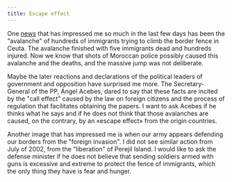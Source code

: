 ```yaml
---
title: Escape effect
---
```

One [news](https://elpais.com/diario/2005/09/30/espana/1128031201_850215.html) that has impressed me so much in the last few days has been the "avalanche" of hundreds of immigrants trying to climb the border fence in Ceuta. The avalanche finished with five immigrants dead and hundreds injured. Now we know that shots of Moroccan police possibly caused this avalanche and the deaths, and the massive jump was not deliberate.

Maybe the later reactions and declarations of the political leaders of government and opposition have surprised me more. The Secretary-General of the PP, Ángel Acebes, dared to say that these facts are incited by the "call effect" caused by the law on foreign citizens and the process of regulation that facilitates obtaining the papers. I want to ask Acebes if he thinks what he says and if he does not think that those avalanches are caused, on the contrary, by an «escape effect» from the origin countries.

Another image that has impressed me is when our army appears defending our borders from the "foreign invasion". I did not see similar action from July of 2002, from the "liberation" of Perejil Island. I would like to ask the defense minister if he does not believe that sending soldiers armed with guns is excessive and extreme to protect the fence of immigrants, which the only thing they have is fear and hunger.

